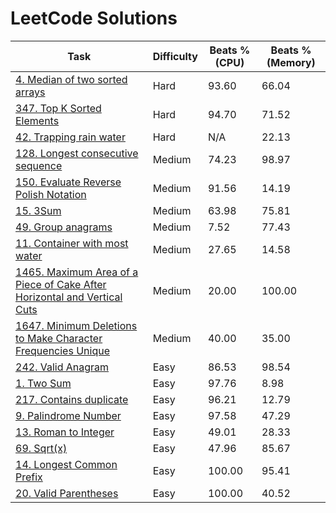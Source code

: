 # LeetCode Solutions


| Task | Difficulty | Beats % (CPU) | Beats % (Memory) |
|--|--|--|--|
| [4. Median of two sorted arrays](https://leetcode.com/problems/median-of-two-sorted-arrays/) | Hard | 93.60 | 66.04 |
| [347. Top K Sorted Elements](https://leetcode.com/problems/top-k-frequent-elements/) | Hard | 94.70 | 71.52 |
| [42. Trapping rain water](https://leetcode.com/problems/trapping-rain-water/) | Hard | N/A | 22.13 |
| [128. Longest consecutive sequence](https://leetcode.com/problems/longest-consecutive-sequence/) | Medium | 74.23 | 98.97 |
| [150. Evaluate Reverse Polish Notation](https://leetcode.com/problems/evaluate-reverse-polish-notation/) | Medium | 91.56 | 14.19 |
| [15. 3Sum](https://leetcode.com/problems/3sum/) | Medium | 63.98 | 75.81 |
| [49. Group anagrams](https://leetcode.com/problems/group-anagrams/) | Medium | 7.52 | 77.43 |
| [11. Container with most water](https://leetcode.com/problems/container-with-most-water/) | Medium | 27.65 | 14.58 |
| [1465. Maximum Area of a Piece of Cake After Horizontal and Vertical Cuts](https://leetcode.com/problems/maximum-area-of-a-piece-of-cake-after-horizontal-and-vertical-cuts/) | Medium | 20.00 | 100.00 |
| [1647. Minimum Deletions to Make Character Frequencies Unique](https://leetcode.com/problems/minimum-deletions-to-make-character-frequencies-unique/) | Medium | 40.00 | 35.00 |
| [242. Valid Anagram](https://leetcode.com/problems/valid-anagram/) | Easy | 86.53 | 98.54 |
| [1. Two Sum](https://leetcode.com/problems/two-sum/) | Easy | 97.76 | 8.98 |
| [217. Contains duplicate](https://leetcode.com/problems/contains-duplicate/) | Easy | 96.21 | 12.79 |
| [9. Palindrome Number](https://leetcode.com/problems/palindrome-number/) | Easy | 97.58 | 47.29 |
| [13. Roman to Integer](https://leetcode.com/problems/roman-to-integer/) | Easy | 49.01 | 28.33 |
| [69. Sqrt(x)](https://leetcode.com/problems/sqrtx/) | Easy | 47.96 | 85.67 |
| [14. Longest Common Prefix](https://leetcode.com/problems/longest-common-prefix/) | Easy | 100.00 | 95.41 |
| [20. Valid Parentheses](https://leetcode.com/problems/valid-parentheses/) | Easy | 100.00 | 40.52 |
